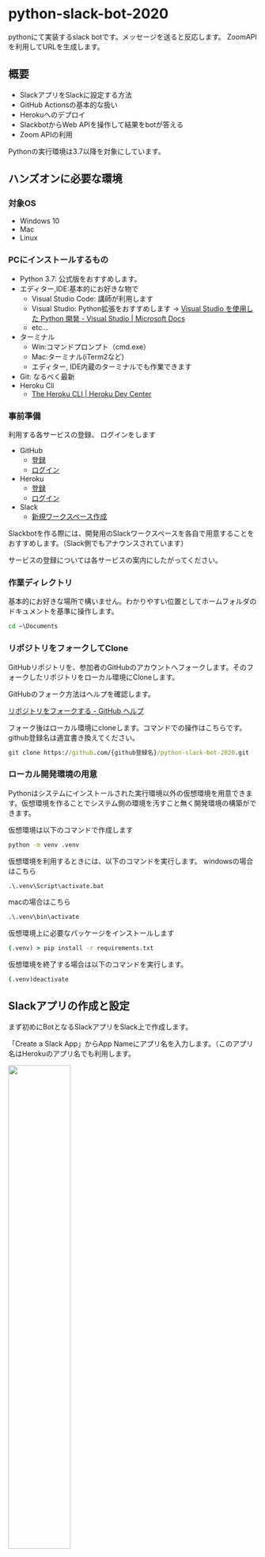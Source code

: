 # python-slack-bot-2020
pythonにて実装するslack botです。メッセージを送ると反応します。
ZoomAPIを利用してURLを生成します。

## 概要


- SlackアプリをSlackに設定する方法
- GitHub Actionsの基本的な扱い
- Herokuへのデプロイ
- SlackbotからWeb APIを操作して結果をbotが答える
- Zoom APIの利用

Pythonの実行環境は3.7以降を対象にしています。

## ハンズオンに必要な環境

### 対象OS

- Windows 10
- Mac
- Linux

### PCにインストールするもの

- Python 3.7: 公式版をおすすめします。
- エディター,IDE:基本的にお好きな物で
  - Visual Studio Code: 講師が利用します
  - Visual Studio: Python拡張をおすすめします -> [Visual Studio を使用した Python 開発 - Visual Studio | Microsoft Docs](https://docs.microsoft.com/ja-jp/visualstudio/python/?view=vs-2019&fbclid=IwAR0U_6oJEYM8mJB-LcE7XAP6DNobZzlXpvPLNXoev2XiwJQi9gwy0JL0X_w)
  - etc...
- ターミナル
  - Win:コマンドプロンプト（cmd.exe）
  - Mac:ターミナル(iTerm2など)
  - エディター, IDE内蔵のターミナルでも作業できます
- Git: なるべく最新
- Heroku Cli
  - [The Heroku CLI | Heroku Dev Center](https://devcenter.heroku.com/articles/heroku-cli#download-and-install)

### 事前準備

利用する各サービスの登録、 ログインをします

- GitHub
  - [登録](https://github.com/join)
  - [ログイン](https://github.com/login)
- Heroku
  - [登録](https://signup.heroku.com/jp)
  - [ログイン](https://id.heroku.com/login)
- Slack
  - [新規ワークスペース作成](https://slack.com/get-started#/create)

Slackbotを作る際には、開発用のSlackワークスペースを各自で用意することをおすすめします。（Slack側でもアナウンスされています）

サービスの登録については各サービスの案内にしたがってください。

### 作業ディレクトリ

基本的にお好きな場所で構いません。わかりやすい位置としてホームフォルダのドキュメントを基準に操作します。

```cmd
cd ~\Documents
```

### リポジトリをフォークしてClone

GitHubリポジトリを、参加者のGitHubのアカウントへフォークします。そのフォークしたリポジトリをローカル環境にCloneします。

GitHubのフォーク方法はヘルプを確認します。

[リポジトリをフォークする - GitHub ヘルプ](https://help.github.com/ja/github/getting-started-with-github/fork-a-repo)

フォーク後はローカル環境にcloneします。コマンドでの操作はこちらです。
github登録名は適宜書き換えてください。

```cmd
git clone https://github.com/{github登録名}/python-slack-bot-2020.git
```

### ローカル開発環境の用意

Pythonはシステムにインストールされた実行環境以外の仮想環境を用意できます。仮想環境を作ることでシステム側の環境を汚すこと無く開発環境の構築ができます。

仮想環境は以下のコマンドで作成します

```cmd
python -m venv .venv
```

仮想環境を利用するときには、以下のコマンドを実行します。
windowsの場合はこちら

```cmd
.\.venv\Script\activate.bat
```
macの場合はこちら
```cmd
.\.venv\bin\activate
```
仮想環境上に必要なパッケージをインストールします
```cmd
(.venv) > pip install -r requirements.txt
```

仮想環境を終了する場合は以下のコマンドを実行します。

```cmd
(.venv)deactivate
```
## Slackアプリの作成と設定

まず初めにBotとなるSlackアプリをSlack上で作成します。

「Create a Slack App」からApp Nameにアプリ名を入力します。（このアプリ名はHerokuのアプリ名でも利用します。

<img src="https://user-images.githubusercontent.com/55194591/87147422-99b17800-c2e7-11ea-960c-8ff44e173555.png" width=50%>

<b>Slack WorkSpaceはハンズオン用に新たに取得したワークスペースを利用してください。</b>

<img src="https://user-images.githubusercontent.com/55194591/87147427-9ddd9580-c2e7-11ea-9f35-a6aeea34f5cd.png" width=50%>

アプリが作成できたら、「OAuth & Permissions」の「Scopes」>「Bot Token Scopes」にスコープの設定を行います。

<img src="https://user-images.githubusercontent.com/55194591/87147430-9f0ec280-c2e7-11ea-85ee-448121b482fd.png" width=50%>

「Bot Token Scope」はBotとなるSlackアプリがSlackワークスペースに利用できる権限の範囲（スコープ）です。

この時点では`chat:write`のみで、botがSlackへメッセージを送るためのスコープのみを設定していますが、後ほどの設定で、いくつか追加されます。

<img src="https://user-images.githubusercontent.com/55194591/87147435-a0d88600-c2e7-11ea-9004-3f2bf8b87310.png" width=50%>

<br>
<img src="https://user-images.githubusercontent.com/55194591/87147456-a3d37680-c2e7-11ea-9ffa-7d9dfbd1dd30.png" width=50%>

追加したら、ページの上にある「Install App to Workspace」をクリックし、SlackアプリをSlackワークスペースへ追加します。

<img src="https://user-images.githubusercontent.com/55194591/87147460-a504a380-c2e7-11ea-8e8d-30340a895084.png" width=50%>

<img src="https://user-images.githubusercontent.com/55194591/87147484-aa61ee00-c2e7-11ea-8df1-cc43521cac62.png" width=50%>


追加が終わると、「Bot User OAuth Access Token」が表示されます。このトークンをまず控えてください。

<img src="https://user-images.githubusercontent.com/55194591/87147481-a9c95780-c2e7-11ea-83fa-cd84976aba80.png" width=50%>

次に、右上の「Basic Information」へ戻り、「App Credentials」の中にある「Signing Secret」を控えます。

<img src="https://user-images.githubusercontent.com/55194591/87147438-a1711c80-c2e7-11ea-95cd-ad4515060756.png" width=50%>

「Signing Secret」は一度「show」をしてからでないとcopyできないので注意

<img src="https://user-images.githubusercontent.com/55194591/87147445-a2a24980-c2e7-11ea-8406-a5f2c09d84a6.png" width=50%>

### Zoomの登録とAPIの利用

[ZoomAPI](https://marketplace.zoom.us/docs/api-reference/zoom-api)にsign in または Sign upを行う。
その後ドロップダウンメニュー「Develop」から「Build up」を選択する。選択したなかで左側にある「JWT」の「create」をクリックする。

<img src="https://user-images.githubusercontent.com/55194591/87147488-aafa8480-c2e7-11ea-82dc-f311be8a75e0.png" width=50%>

Informationタブに移動し、「App Name」「Company Name」「Name」「Email Address」を入力する。

<img src="https://user-images.githubusercontent.com/55194591/87147476-a8982a80-c2e7-11ea-90bf-c7dafae2eb8e.png" width=50%>


Informationの入力を終えると「Apps Credentials」が見えるようになる。

ここでExpiration Timeにて「other」を選択し、日付を入力する。  
この日付がtokenが使用可能な期限となる。  

(例)23:59 08/11/2020  

2020年8月11日の23:59まで使用可能なTOKENとなる。ここで生成されたTOKENをコピーして手元にメモしておく。(後ほど利用します)


### Herokuのアプリを作成する

Herokuのアプリを作成して必要な設定を行います。

まずHerokuのdashboardへアクセスして「New」>「Create New app」を選択します。

App nameへSlackアプリのアプリ名を入れます。このアプリ名はHerokuアプリの外部アドレスに利用されるので、Heroku内でアプリ名が被る場合に利用できないと出ます。

<img src="https://user-images.githubusercontent.com/55194591/87147449-a33ae000-c2e7-11ea-9cfb-fc726634aae9.png" width=50%>

作成されると、Herokuアプリ名のメニューに入ります。

### Herokuの環境変数にSlackbotで利用するシークレットを登録

Slackbotが実際に動作する環境がHerokuになります。そのため、Herokuの実行環境にSlackbotがSlackと通信する際に利用するapiのトークンやシークレットを覚えさせる必要があります。

Herokuのアプリメニューにある「Settings」の「Config Vars」へ以下の5つを登録します。

|KEY|VALUE|
|---|---|
|SLACK_BOT_TOKEN|Slackアプリ設定で控えた「Bot User OAuth Access Token」|
|SLACK_SIGNING_SECRET|Slackアプリ設定で控えた「Signing Secret」|
|ZOOM_TOKEN|zoom apiにて控えた「Zoom Token」|
|ZOOM_USER_ID|zoomに登録した際のメールアドレス|



<img src="https://user-images.githubusercontent.com/55194591/87147458-a46c0d00-c2e7-11ea-8c11-afef1a0d9082.png" width=70%>

<img src="https://user-images.githubusercontent.com/55194591/87147471-a766fd80-c2e7-11ea-90f3-632b5e52a767.png" width=70%>



### Herokuの認証情報を取得する

Heroku Cli（herokuコマンド）で連携時に必要な認証情報を取得します。

ローカル開発環境でherokuのログインを行います。

```cmd
heroku login

heroku: Press any key to open up the browser to login or q to exit:
Opening browser to https://cli-auth.heroku.com/auth/cli/browser/******[専用のトークン文字列が出ます]
Logging in... done
Logged in as ***@**.com
```

ログイン後、HerokuのAPI Keyを表示して控えてください。

```cmd
heroku auth:token

 »   Warning: token will expire **/**/****
 »   Use heroku authorizations:create to generate a long-term token
[api keyが表示されます]
```

注意:このAPI Keyは外部に漏らさないように注意してください。Herokuへの全権限を持った認証キーとなります。


### GitHub ActionsでHerokuへデプロイ

GitHub ActionsはCI/CDと呼ばれている、継続的なアプリのデプロイを行うサービスです。

[Actions | GitHub](https://github.co.jp/features/actions)

GitHubのリポジトリでは基本的に利用できます。定義ファイルとなる `.github/workflows/*.yml`を用意することで、GitHubのリポジトリにPush, PRなどを行うことで自動的にデプロイをします。`*.yml`ファイルはワークフローと呼ばれています。

今回は、GitHubへ変更のpushを行ったときに自動的にHerokuへデプロイを行う設定を用意しています。

[Herokuへのデプロイを行う workflow.yml](.github/workflows/workflow.yml)

このワークフローは変数を設定しています。HerokuのAPI Key、Herokuのアプリ名、Herokuでログインするときのメールアドレスの3つを設定します。

フォークしたハンズオンのプロジェクトページから「Settings」ページへ進み、「Secrets」のページへ進みます。

<img src="https://user-images.githubusercontent.com/55194591/87151453-d7fe6580-c2ee-11ea-937a-f81fbd0c0dde.png" width=70%>

「New secret」ボタンから変数を追加します。

|変数名|値|
|---|---|
|HEROKU_API_KEY|[`heroku auth:token` で取得したトークン]|
|HEROKU_APP_NAME|[Herokuのアプリ名]|
|HEROKU_EMAIL|[Herokuのログインで利用するメールアドレス]|

<br>
<img src="https://user-images.githubusercontent.com/55194591/87151463-db91ec80-c2ee-11ea-9a18-2b76c67390e5.png" width=80%>


Actionsを動作させます。今回のワークフローでは、GitHubへ変更をpushしたタイミングで自動的にワークフローが動作します。なので何かしらのファイルを追加してcommitします。

ローカル開発環境にてREADMEを編集する。

```cmd
git add .
git commit -m "add new file"

git push origin master
```

pushが終わるとGitHub ActionsとHeroku側でそれぞれデプロイ作業が始まります。

終了したときのGitHubとHerokuの結果はこのように表示されます。

### Slackbotが利用できるイベントを登録する

Slack Event APIを使い、Slackワークスペース上に起きたイベントを、Slackbotが動作するサーバー(ここではHeroku)へ伝えることができます。

ここで2つの設定を行います。

1. Slack Event APIが起きたイベントをサーバーに伝えるためのエンドポイントURL
2. イベントの種類

まず1つめの、Slack Event APIが起きたイベントをサーバーに伝えるためのエンドポイントURLを設定します。

「Event Subscriptions」ページの「Enable Events」にある、右上のボタンをOnにします。

次に「Request URL」にエンドポイントURLを設定します。Herokuのアプリ上でbotアプリが待機しているアドレスを入力します。

> https://[Herokuのアプリ名].herokuapp.com/slack/events

<img src="https://user-images.githubusercontent.com/55194591/87151465-dcc31980-c2ee-11ea-9254-44eed805e202.png" width=70%>

2つ目の、イベントの種類を登録します。

イベントには種類があり、あらかじめアプリで取得したいイベントの種類を登録する必要があります。

Slackアプリのスコープを扱ったときに、イベントによるスコープの決定もあると書きましたが、このイベントを登録することでスコープの変化もあります。

「Event Subscriptions」の「Subscribe to bot events」内に`message.channels`イベントを登録します。

<img src="https://user-images.githubusercontent.com/55194591/87151469-dd5bb000-c2ee-11ea-9d28-bc38613b3adf.png" width=70%>


登録後はSlackワークスペースへアプリの再インストールを指示されるので行います。


再インストール時の認証画面を見ると、権限が追加されていることがわかります。先ほどはチャンネルにメッセージを送信するだけでしたが、それに加えてチャンネル内のメッセージを見ることができます。


デプロイとSlackアプリの権限の設定が終わると、Slackbotが利用できます。最後にSlackワークスペース上でbotを呼び出してみます。

最初に、チャンネルにbotユーザーを追加します。


次に、botが反応するワードをポストします。ポストして数秒で返答されるようになっています。

「こんにちは」→「こんにちは」

「create」→Zoomのmeetingが作成される

「list」→ ZoomのListが表示される


## 参考資料

- [slackapi/python-slack-events-api: Slack Events API adapter for Python](https://github.com/slackapi/python-slack-events-api)
- [slackapi/python-slackclient: Slack Developer Kit for Python](https://github.com/slackapi/python-slackclient)
- [heroku/python-getting-started: Getting Started with Python on Heroku.](https://github.com/heroku/python-getting-started)
- [【Python＋heroku】Python入れてない状態からherokuで何か表示するまで（前編） - Qiita](https://qiita.com/it_ks/items/afd1bdb792d41d0e1145#%E3%83%87%E3%83%97%E3%83%AD%E3%82%A4)
- [API Events | Slack](https://api.slack.com/events)

## おまけ

### ローカル開発環境からHerokuへデプロイする

GitHub Actionsを使ってのデプロイではなく、ローカル環境からHerokuへデプロイする手段を紹介します。

`heroku login`を行った後に、herokuへのデプロイ用のgitリポジトリの登録、pushを行います。

```cmd

heroku git:remote -a [herokuのアプリ名]
git push heroku master
```


こちらを参考にさせていただきました！
https://github.com/kakuemon/py-suruga-13-slackbot-handson

絵文字の参考サイトです
https://www.webfx.com/tools/emoji-cheat-sheet/
